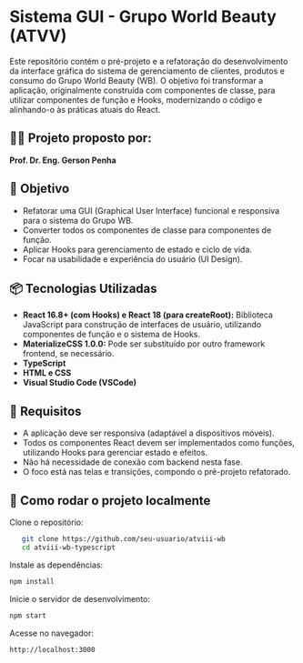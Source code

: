 # Sistema GUI - Grupo World Beauty (ATVV)

Este repositório contém o pré-projeto e a refatoração do desenvolvimento da interface gráfica do sistema de gerenciamento de clientes, produtos e consumo do Grupo World Beauty (WB). O objetivo foi transformar a aplicação, originalmente construída com componentes de classe, para utilizar componentes de função e Hooks, modernizando o código e alinhando-o às práticas atuais do React.

## 👨‍🏫 Projeto proposto por:
**Prof. Dr. Eng. Gerson Penha**

## 🎯 Objetivo

- Refatorar uma GUI (Graphical User Interface) funcional e responsiva para o sistema do Grupo WB.
- Converter todos os componentes de classe para componentes de função.
- Aplicar Hooks para gerenciamento de estado e ciclo de vida.
- Focar na usabilidade e experiência do usuário (UI Design).

## 📦 Tecnologias Utilizadas

- **React 16.8+ (com Hooks) e React 18 (para createRoot):** Biblioteca JavaScript para construção de interfaces de usuário, utilizando componentes de função e o sistema de Hooks.
- **MaterializeCSS 1.0.0:** Pode ser substituído por outro framework frontend, se necessário.
- **TypeScript**
- **HTML e CSS**
- **Visual Studio Code (VSCode)**

## 📱 Requisitos

- A aplicação deve ser responsiva (adaptável a dispositivos móveis).
- Todos os componentes React devem ser implementados como funções, utilizando Hooks para gerenciar estado e efeitos.
- Não há necessidade de conexão com backend nesta fase.
- O foco está nas telas e transições, compondo o pré-projeto refatorado.


## 🚀 Como rodar o projeto localmente


Clone o repositório:
```bash
   git clone https://github.com/seu-usuario/atviii-wb
   cd atviii-wb-typescript
```

Instale as dependências:
```bash
npm install
```

Inicie o servidor de desenvolvimento:
```bash
npm start
```

Acesse no navegador:
```bash
http://localhost:3000
```
